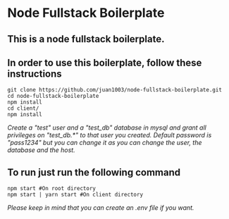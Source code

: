 # Node Fullstack Boilerplate
## This is a node fullstack boilerplate.

## In order to use this boilerplate, follow these instructions

```shell script
git clone https://github.com/juan1003/node-fullstack-boilerplate.git
cd node-fullstack-boilerplate
npm install
cd client/
npm install
```

*Create a "test" user and a "test_db" database in mysql and grant all privileges on "test_db.\*" to that user you created. Default password is "pass1234" but you can change it as you can change the user, the database and the host.*

## To run just run the following command

```shell script
npm start #On root directory
npm start | yarn start #On client directory
```

*Please keep in mind that you can create an .env file if you want.*